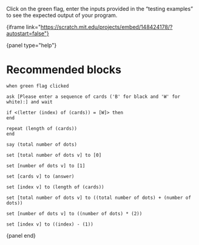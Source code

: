 Click on the green flag, enter the inputs provided in the “testing examples” to see the expected output of your program.

{iframe link="https://scratch.mit.edu/projects/embed/148424178/?autostart=false"}

{panel type="help"}

# Recommended blocks

<pre><code class="scratch:split:random">when green flag clicked

ask [Please enter a sequence of cards ('B' for black and 'W' for white):] and wait

if &lt;(letter (index) of (cards)) = [W]&gt; then
end

repeat (length of (cards))
end

say (total number of dots)
</code></pre>

<pre><code class="scratch:split:random">set [total number of dots v] to [0]

set [number of dots v] to [1]

set [cards v] to (answer)

set [index v] to (length of (cards))

set [total number of dots v] to ((total number of dots) + (number of dots))

set [number of dots v] to ((number of dots) * (2))

set [index v] to ((index) - (1))
</code></pre>

{panel end}